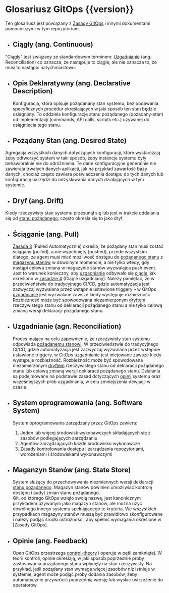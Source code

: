 # Glosariusz GitOps {{version}}

Ten glosariusz jest powiązany z [Zasady GitOps](./PRINCIPLES_pl.md) i innymi dokumentami pomocniczymi w tym repozytorium. 

- ## Ciągły (ang. Continuous)

"Ciągły" jest związany ze standardowym terminem: [Uzgadnianie](#Uzgadnianie) (ang. Reconciliation) co oznacza, że następuje to ciągle, ale nie oznacza to, że musi to nastąpic natychmiastowo.

- ## Opis Deklaratywny (ang. Declarative Description)

    Konfiguracja, która opisuje pożądanany stan systemu, bez podawania specyficznych procedur określających w jaki sposób ten stan będzie osiagniety. To oddziela konfigurację stanu pożądanego (pożądany-stan) od implementacji (commands, API calls, scripts etc.) używanej do osiągniecia tego stanu.

- ## Pożądany Stan (ang. Desired State)

Agregacja wszystkich danych dotyczących konfiguracji, które wystarczają żeby odtworzyć system w taki sposób, żeby instancje systemu były behawioralnie nie do odróżnienia.
Te dane konfiguracyjne generalnie nie zawieraja trwałych danych aplikacji, jak na przykład zawartość bazy danych, chociaż często zawiera poświadczenia dostępu do tych danych lub konfigurację narzędzi do odzyskiwania danych działających w tym systemie.
    
- ## Dryf (ang. Drift)

Kiedy rzeczywisty stan systemu przesunął się lub jest w trakcie oddalania się od [stanu pożądanego](#stan-pożądany), często określa się to jako dryf.

- ## Ściąganie (ang. Pull)

    [Zasada 3](./PRINCIPLES.md) (Pulled Automatycznie) określa, że ​​pożądany stan musi zostać ściągany (pulled), a nie wypchnięty (pushed), przede wszystkim dlatego, że agent musi mieć możliwość dostępu do [pożądanego stanu](#pożądany-stan) z [magazynu stanów](#magazyn-stanów) w dowolnym momencie, a nie tylko wtedy, gdy nastąpi celowa zmiana w magazynie stanów wyzwaląjca push event.
    Jest to warunek konieczny, aby [uzgadnianie](#uzgadnianie) odbywało się [ciągle](#Ciągły), jak określono w [zasadzie 4](./PRINCIPLES.md) (Ciągle uzgadniany).
    Należy pamiętać, że w przeciwieństwie do tradycyjnego CI/CD, gdzie automatyzacja jest zazwyczaj wyzwalana przez wstępnie ustawione triggery – w GitOps [uzgadnianie](#uzgadnianie) jest wyzwalane zawsze kiedy występuje rozbieżność.
    Rozbieżność może być spowodowana niezamierzonym [dryftem](#dryft) rzeczywistego stanu od deklaracji pożądanego stanu a nie tylko celową zmianą wersji deklaracji pożądanego stanu.

- ## Uzgadnianie (agn. Reconciliation)

    Proces mający na celu zapewnienie, że rzeczywisty stan systemu odpowiada [pożądanemu stanowi](#stan-pożądany).
    W przeciwieństwie do tradycyjnego CI/CD, gdzie automatyzacja jest zazwyczaj wyzwalana przez wstępnie ustawione triggery, w GitOps uzgadnianie jest inicjowane zawsze kiedy występuje rozbieżność. Rozbieżność może być spowodowana niezamierzonym [dryftem](#dryft) rzeczywistego stanu od deklaracji pożądanego stanu lub celową zmianą wersji deklaracji pożądanego stanu.
    Działania są podejmowane na podstawie zasad dotyczących [opinii](/GLOSSARY_pl.md-opinie) systemu oraz wcześniejszych prób uzgadniania, w celu zmniejszenia dewjacji w czasie.

- ## System oprogramowania (ang. Software System)

    System oprogramowania zarządzany przez GitOps zawiera:

    1. Jeden lub więcej środowisk wykonawczych składających się z zasobów podlegających zarządzaniu
    1. Agentów zarządzających każde środowisko wykonawcze
    1. Zasady kontrolowania dostępu i zarządzania repozytoriami, wdrożeniami i środowiskami wykonawczymi

- ## Maganzyn Stanów (ang. State Store)

    System służący do przechowywania niezmiennych wersji deklaracji [stanu pożądanego](#pożądany-stan).
    Magazyn stanów powinien umożliwiać kontrolę dostępu i audyt zmian stanu pożądanego.     
    Git, od którego GitOps wzięło swoją nazwę, jest kanonicznym przykładem używanym jako magazyn stanów, ale można użyć dowolnego innego systemu spełniającego te kryteria.
    We wszystkich przypadkach magazyny stanów muszą być prawidłowo skonfigurowane i należy podjąć środki ostrożności, aby spełnić wymagania określone w [Zasady GitOps].

- ## Opinie (ang. Feedback)

    Open GitOps przestrzega [control-theory](https://en.wikipedia.org/wiki/Control_theory) i operuje w pętli zamkniętej. W teorii kontroli, opinie określają, w jaki sposób     poprzednie próby zastosowania pożądanego stanu wpłynęły na stan rzeczywisty. Na przykład, jeśli pożądany stan wymaga więcej zasobów niż istnieje w systemie, agent może podjąć próby dodania zasobów, żeby automatycznie przywrócić poprzednią wersję lub wysłać ostrzeżenie do operatorów. 
